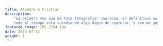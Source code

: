 ```yaml
---
title: Alondra & Cristian
description:
    "La primera vez que me toca fotografiar una boda, en definitiva es de los eventos que mas me ha costado capturar, sin embargo, 
    todo el tiempo está sucediendo algo digno de capturar, y eso me gusta."
featured_image: IMG_2354.jpg
date: 2024-07-13
weight: 1
---
```


